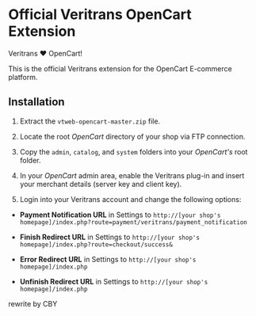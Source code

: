 Official Veritrans OpenCart Extension
===================================

Veritrans :heart: OpenCart!

This is the official Veritrans extension for the OpenCart E-commerce platform.

## Installation

1. Extract the `vtweb-opencart-master.zip` file.

2. Locate the root _OpenCart_ directory of your shop via FTP connection.

3. Copy the `admin`, `catalog`, and `system` folders into your _OpenCart's_ root folder.

5. In your _OpenCart_ admin area, enable the Veritrans plug-in and insert your merchant details (server key and client key).

6. Login into your Veritrans account and change the following options:

  * **Payment Notification URL** in Settings to `http://[your shop's homepage]/index.php?route=payment/veritrans/payment_notification`

  * **Finish Redirect URL** in Settings to `http://[your shop's homepage]/index.php?route=checkout/success&`

  * **Error Redirect URL** in Settings to `http://[your shop's homepage]/index.php`

  * **Unfinish Redirect URL** in Settings to `http://[your shop's homepage]/index.php`

rewrite by CBY